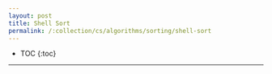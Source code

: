 ```yaml
---
layout: post
title: Shell Sort
permalink: /:collection/cs/algorithms/sorting/shell-sort
---
```


- TOC
{:toc}

<hr><br>

